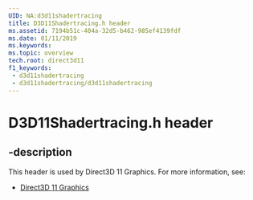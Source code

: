 ```yaml
---
UID: NA:d3d11shadertracing
title: D3D11Shadertracing.h header
ms.assetid: 7194b51c-404a-32d5-b462-985ef4139fdf
ms.date: 01/11/2019
ms.keywords: 
ms.topic: overview
tech.root: direct3d11
f1_keywords:
 - d3d11shadertracing
 - d3d11shadertracing/d3d11shadertracing
---
```


# D3D11Shadertracing.h header


## -description

This header is used by Direct3D 11 Graphics. For more information, see:

- [Direct3D 11 Graphics](../_direct3d11/index.md)

